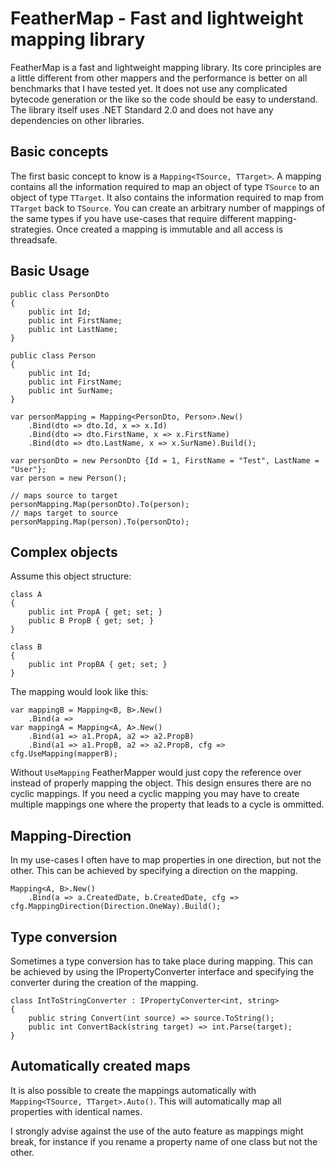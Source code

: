 # FeatherMap - Fast and lightweight mapping library

FeatherMap is a fast and lightweight mapping library. Its core principles are a little different from other mappers and the performance is better on all benchmarks that I have tested yet. It does not use any complicated bytecode generation or the like so the code should be easy to understand. The library itself uses .NET Standard 2.0 and does not have any dependencies on other libraries.
## Basic concepts
The first basic concept to know is a `Mapping<TSource, TTarget>`. A mapping contains all the information required to map an object of type `TSource` to an object of type `TTarget`. It also contains the information required to map from `TTarget` back to `TSource`. You can create an arbitrary number of mappings of the same types if you have use-cases that require different mapping-strategies. 
Once created a mapping is immutable and all access is threadsafe.
## Basic Usage
```
public class PersonDto
{
	public int Id;
	public int FirstName;
	public int LastName;
}

public class Person
{
	public int Id;
	public int FirstName;
	public int SurName;
}

var personMapping = Mapping<PersonDto, Person>.New()
	.Bind(dto => dto.Id, x => x.Id)
	.Bind(dto => dto.FirstName, x => x.FirstName)
	.Bind(dto => dto.LastName, x => x.SurName).Build();

var personDto = new PersonDto {Id = 1, FirstName = "Test", LastName = "User"};
var person = new Person();

// maps source to target
personMapping.Map(personDto).To(person);
// maps target to source
personMapping.Map(person).To(personDto);
```
## Complex objects
Assume this object structure:
```
class A
{
	public int PropA { get; set; }
	public B PropB { get; set; }
}

class B
{
	public int PropBA { get; set; }
}
```
The mapping would look like this:
```
var mappingB = Mapping<B, B>.New()
	.Bind(a =>
var mappingA = Mapping<A, A>.New()
	.Bind(a1 => a1.PropA, a2 => a2.PropB)
	.Bind(a1 => a1.PropB, a2 => a2.PropB, cfg => cfg.UseMapping(mapperB);
```
Without `UseMapping` FeatherMapper would just copy the reference over instead of properly mapping the object. 
This design ensures there are no cyclic mappings. If you need a cyclic mapping you may have to create multiple mappings one where the property that leads to a cycle is ommitted.

## Mapping-Direction
In my use-cases I often have to map properties in one direction, but not the other. This can be achieved by specifying a direction on the mapping.
```
Mapping<A, B>.New()
	.Bind(a => a.CreatedDate, b.CreatedDate, cfg => cfg.MappingDirection(Direction.OneWay).Build();
```

## Type conversion
Sometimes a type conversion has to take place during mapping. This can be achieved by using the IPropertyConverter interface and specifying the converter during the creation of the mapping.
```
class IntToStringConverter : IPropertyConverter<int, string>
{
	public string Convert(int source) => source.ToString();
	public int ConvertBack(string target) => int.Parse(target);
}
```

## Automatically created maps
It is also possible to create the mappings automatically with `Mapping<TSource, TTarget>.Auto()`. This will automatically map all properties with identical names.

I strongly advise against the use of the auto feature as mappings might break, for instance if you rename a property name of one class but not the other.